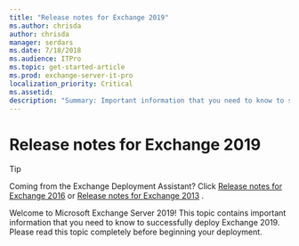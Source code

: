 ```yaml
---
title: "Release notes for Exchange 2019"
ms.author: chrisda
author: chrisda
manager: serdars
ms.date: 7/18/2018
ms.audience: ITPro
ms.topic: get-started-article
ms.prod: exchange-server-it-pro
localization_priority: Critical
ms.assetid: 
description: "Summary: Important information that you need to know to successfully deploy Exchange Server 2019."
---
```


# Release notes for Exchange 2019

> [!TIP]
> Coming from the Exchange Deployment Assistant? Click [Release notes for Exchange 2016](release-notes.md) or [Release notes for Exchange 2013](https://technet.microsoft.com/library/jj150489(v=exchg.150).aspx) .

Welcome to Microsoft Exchange Server 2019! This topic contains important information that you need to know to successfully deploy Exchange 2019. Please read this topic completely before beginning your deployment.

